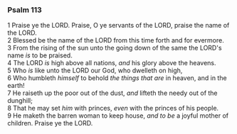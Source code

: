 ### Psalm 113

1 Praise ye the LORD. Praise, O ye servants of the LORD, praise the name of the LORD.  
2 Blessed be the name of the LORD from this time forth and for evermore.  
3 From the rising of the sun unto the going down of the same the LORD's name *is* to be praised.  
4 The LORD *is* high above all nations, *and* his glory above the heavens.  
5 Who *is* like unto the LORD our God, who dwelleth on high,  
6 Who humbleth *himself* to behold *the things that are* in heaven, and in the earth!  
7 He raiseth up the poor out of the dust, *and* lifteth the needy out of the dunghill;  
8 That he may set *him* with princes, *even* with the princes of his people.  
9 He maketh the barren woman to keep house, *and to be* a joyful mother of children. Praise ye the LORD.  
